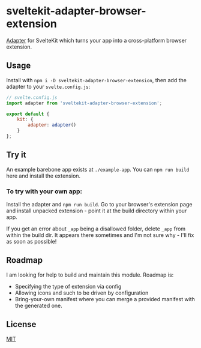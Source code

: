 # sveltekit-adapter-browser-extension

[Adapter](https://kit.svelte.dev/docs#adapters) for SvelteKit which turns your app into a cross-platform browser extension.

## Usage

Install with `npm i -D sveltekit-adapter-browser-extension`, then add the adapter to your `svelte.config.js`:

```js
// svelte.config.js
import adapter from 'sveltekit-adapter-browser-extension';

export default {
	kit: {
		adapter: adapter()
	}
};
```

## Try it

An example barebone app exists at `./example-app`. You can `npm run build` here and install the extension.

### To try with your own app:

Install the adapter and `npm run build`. Go to your browser's extension page and install unpacked extension - point it at the build directory within your app.

If you get an error about `_app` being a disallowed folder, delete `_app` from within the build dir. It appears there sometimes and I'm not sure why - I'll fix as soon as possible!

## Roadmap

I am looking for help to build and maintain this module. Roadmap is:

* Specifying the type of extension via config
* Allowing icons and such to be driven by configuration
* Bring-your-own manifest where you can merge a provided manifest with the generated one.

## License

[MIT](LICENSE)
